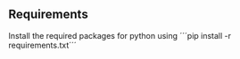 ## Requirements
Install the required packages for python using
´´´pip install -r requirements.txt´´´

